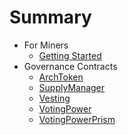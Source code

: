 # Summary
* For Miners
  * [Getting Started](pages/for-miners/getting-started.md)
* Governance Contracts
  * [ArchToken](pages/governance-contracts/ArchToken.md)
  * [SupplyManager](pages/governance-contracts/SupplyManager.md)
  * [Vesting](pages/governance-contracts/Vesting.md)
  * [VotingPower](pages/governance-contracts/VotingPower.md)
  * [VotingPowerPrism](pages/governance-contracts/VotingPowerPrism.md)
